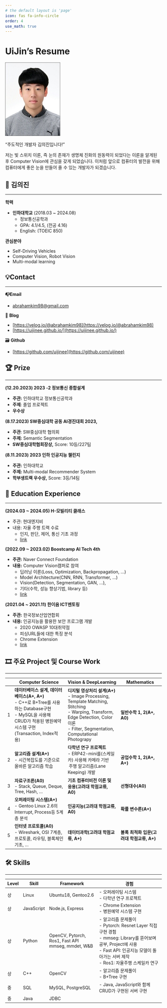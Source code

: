 ```yaml
---
# the default layout is 'page'
icon: fas fa-info-circle
order: 4
use_math: true
---
```


# UiJin’s Resume

![](/assets/img/me_real.jpg)

“주도적인 개발자 김의진입니다!”

저는 빛 스위치 이론, 즉 눈의 존재가 생명체 진화의 원동력이 되었다는 이론을 알게된 후 Computer Vision에 관심을 갖게 되었습니다.
이처럼 앞으로 컴퓨터의 발전을 위해 컴퓨터에게 좋은 눈을 만들어 줄 수 있는 개발자가 되겠습니다.

## 👦 김의진

---

**학력**

- **인하대학교**
(2018.03 ~ 2024.08)
    - 정보통신공학과
    - GPA: 4.1/4.5, (전공 4.16)
    - English: (TOEIC 850)

**관심분야**

- Self-Driving Vehicles
- Computer Vision, Robot Vision
- Multi-modal learning

## 💡**Contact**

---

**📭Email**

- abrahamkim98@gmail.com

📘 **Blog**

- [https://velog.io/@abrahamkim98](https://velog.io/@abrahamkim98)
- [https://uijinee.github.io/](https://uijinee.github.io/)

🗃 **Github**

- [https://github.com/uijinee](https://github.com/uijinee)

## 🏆 Prize

---

**(12.20.2023) 2023 -2 정보통신 종합설계**

- **주관:** 인하대학교 정보통신공학과
- **주제**: 졸업 프로젝트
- **우수상**

**(8.17.2023) SW중심대학 공동 AI경진대회 2023,**

- **주관**: SW중심대학 협의회
- **주제:** Semantic Segmentation
- **SW중심대학협회장상,** Score: 10등/227팀

**(8.11.2023) 2023 인하 인공지능 챌린지**

- **주관:** 인하대학교
- **주제:** Multi-modal Recommender System
- **학부생트랙 우수상,** Score: 3등/14팀

## 📝 **Education Experience**

---

**(2024.03 ~ 2024.05) H-모빌리티 클래스**

- 주관: 현대엔지비
- 내용: 자율 주행 트랙 수료
    - 인지, 판단, 제어, 통신 기초 과정
    - [link](https://uijinee.github.io/categories/concept/)

**(2022.09 ~ 2023.02) Boostcamp AI Tech 4th**

- **주관:** Naver Connect Foundation
- **내용:** Computer Vision캠퍼로 참여
    - 딥러닝 이론(Loss, Optimization, Backpropagation, …)
    - Model Architecture(CNN, RNN, Transformer, …)
    - Vision(Detection, Segmentation, GAN, …),
    - 기타(수학, 성능 향상기법,  library 등)
    - [link](https://velog.io/@abrahamkim98/series/Deep-Learning)

**(2021.04 ~ 2021.11) 한이음 ICT멘토링**

- **주관:** 한국정보산업연합회
- **내용:** 인공지능을 활용한 보안 프로그램 개발
    - 2020 OWASP 10대취약점
    - 피싱URL들에 대한 특징 분석
    - Chrome Extension
    - [link](https://www.notion.so/829f29415eb74d67a84b6d7a32c749c7?pvs=21)

## **🎞 주요 Project 및 Course Work**

---

|  | Computer Science | Vision & DeepLearning | Mathematics |
| --- | --- | --- | --- |
| 1 | **데이터베이스 설계, 데이터베이스(A+, A+)**<br> - C++로 B+Tree를 사용하는 Database구현<br> - MySQL을 사용해 CRUD가 적용된 병원예약 시스템 구현<br>(Transaction, Index적용)<br> | **디지털 영상처리 설계(A+)**<br> - Image Processing, Template Matching, Stitching<br> - Warping, Transform, Edge Detection, Color이론<br> - Filter, Segmentation, Computational Photograpy | **일반수학 1, 2(A+, A0)** |
| 2 | **알고리즘 설계(A+)**<br> - 시간복잡도를 기준으로 올바른 알고리즘 학습 | **다학년 연구 프로젝트**<br> - ERP42-mini를(스케일카) 사용해 카메라 기반<br> $\;$주행 알고리즘(Lane Keeping) 개발 | **공업수학 1, 2(A+, A+)** |
| 3 | **자료구조론(A0)**<br> - Stack, Queue, Deque, Tree, Hash, … | **기초 컴퓨터비전 이론 및 응용(고려대 학점교류, A0)** | **선형대수(A0)** |
| 4 | **오퍼레이팅 시스템(A+)**<br> - Gentoo Linux 2.6의 Interrupt, Process등 5계층 분석 | **인공지능(고려대 학점교류, A0)** | **확률 변수론(A+)** |
| 5 | **인터넷 프로토콜(A0)**<br> - Wireshark, OSI 7계층, 프로토콜, 라우팅, 블록체인기초, … | **데이터과학(고려대 학점교류, A+)** | **볼록 최적화 입문(고려대 학점교류, A+)** |

## 🛠 Skills

---

| Level | Skill | Framework | 경험 |
| --- | --- | --- | --- |
| 상 | Linux | Ubuntu18, Gentoo2.6 | - 오퍼레이팅 시스템<br> - 다학년 연구 프로젝트 |
| 상 | JavaScript | Node.js, Express | - Chrome Extension<br> - 병원예약 시스템 구현 |
| 상 | Python | OpenCV, Pytorch, Ros1, Fast API<br> mmseg, mmdet, W&B | - 알고리즘 문제풀이<br> - Pytorch: Resnet Layer 직접 구현 경험<br> - mmseg: Library를 뜯어보며 공부, Project에 사용<br> - Fast API: 인공지능 모델이 돌아가는 서버 제작<br> - Ros1: 자율주행 스케일카 연구 |
| 상 | C++ | OpenCV | - 알고리즘 문제풀이<br> - B+Tree 구현 |
| 중 | SQL | MySQL, PostgreSQL | - Java, JavaScript와 함께 CRUD가 구현된 서버 구현 |
| 중 | Java | JDBC |  |